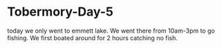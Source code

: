 # Tobermory-Day-5
today we only went to emmett lake. We went there from 10am-3pm to go fishing. We first boated around for 2 hours catching no fish.
